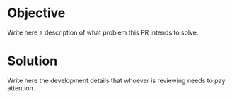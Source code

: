 # Objective

Write here a description of what problem this PR intends to solve.

# Solution

Write here the development details that whoever is reviewing needs to pay attention.
